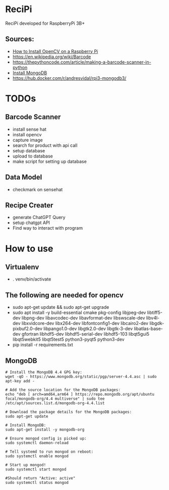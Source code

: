 # ReciPi
ReciPi developed for RaspberryPi 3B+

## Sources:
- [How to Install OpenCV on a Raspberry Pi](https://www.youtube.com/watch?v=QzVYnG-WaM4)
- https://en.wikipedia.org/wiki/Barcode
- https://thepythoncode.com/article/making-a-barcode-scanner-in-python
- [Install MongoDB](https://www.mongodb.com/developer/products/mongodb/mongodb-on-raspberry-pi/)
- https://hub.docker.com/r/andresvidal/rpi3-mongodb3/

# TODOs
## Barcode Scanner
- install sense hat
- install opencv
- capture image
- search for product with api call
- setup database
- upload to database
- make script for setting up database

## Data Model
- checkmark on sensehat

## Recipe Creater
- generate ChatGPT Query
- setup chatgpt API
- Find way to interact with program 

# How to use
## Virtualenv
- . venv/bin/activate
## The following are needed for opencv
- sudo apt-get update && sudo apt-get upgrade 
- sudo apt install -y build-essential cmake pkg-config libjpeg-dev libtiff5-dev libpng-dev libavcodec-dev libavformat-dev libswscale-dev libv4l-dev libxvidcore-dev libx264-dev libfontconfig1-dev libcairo2-dev libgdk-pixbuf2.0-dev libpango1.0-dev libgtk2.0-dev libgtk-3-dev libatlas-base-dev gfortran libhdf5-dev libhdf5-serial-dev libhdf5-103 libqt5gui5 libqt5webkit5 libqt5test5 python3-pyqt5 python3-dev
- pip install -r requirements.txt
## MongoDB
```
# Install the MongoDB 4.4 GPG key:
wget -qO - https://www.mongodb.org/static/pgp/server-4.4.asc | sudo apt-key add -

# Add the source location for the MongoDB packages:
echo "deb [ arch=amd64,arm64 ] https://repo.mongodb.org/apt/ubuntu focal/mongodb-org/4.4 multiverse" | sudo tee /etc/apt/sources.list.d/mongodb-org-4.4.list

# Download the package details for the MongoDB packages:
sudo apt-get update

# Install MongoDB:
sudo apt-get install -y mongodb-org

# Ensure mongod config is picked up:
sudo systemctl daemon-reload

# Tell systemd to run mongod on reboot:
sudo systemctl enable mongod

# Start up mongod!
sudo systemctl start mongod

#Should return "Active: active"
sudo systemctl status mongod
```